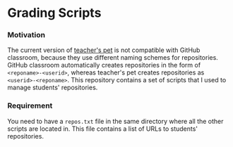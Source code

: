 # Grading Scripts

### Motivation

The current version of [teacher's
pet](https://github.com/education/teachers_pet) is not compatible with GitHub
classroom, because they use different naming schemes for repositories. GitHub
classroom automatically creates repositories in the form of
```<reponame>-<userid>```, whereas teacher's pet creates repositories as
```<userid>-<reponame>```. This repository contains a set of scripts that I used
to manage students' repositories.

### Requirement

You need to have a ```repos.txt``` file in the same directory where all the
other scripts are located in. This file contains a list of URLs to students'
repositories.
